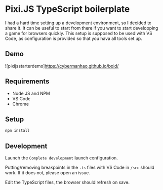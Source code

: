 # Pixi.JS TypeScript boilerplate

I had a hard time setting up a development environment, so I decided to share it.
It can be useful to start from there if you want to start developping a game for browsers quickly.
This setup is supposed to be used with VS Code, as configuration is provided so that you hava all tools set up.

## Demo

![pixijsstarterdemo]https://cybermanhao.github.io/boid/

## Requirements

-   Node JS and NPM
-   VS Code
-   Chrome

## Setup

```bash
npm install
```

## Development

Launch the `Complete development` launch configuration.

Putting/removing breakpoints in the `.ts` files with VS Code in `/src` should work.
If it does not, please open an issue.

Edit the TypeScript files, the browser should refresh on save.
